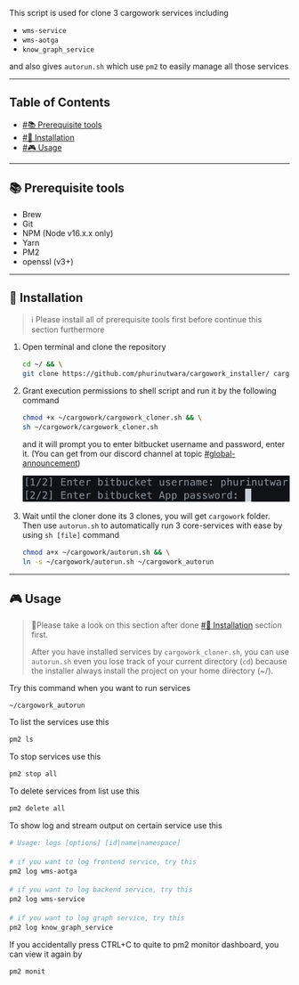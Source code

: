 This script is used for clone 3 cargowork services including 

- `wms-service` 
- `wms-aotga` 
- `know_graph_service` 

and also gives `autorun.sh` which use `pm2` to easily manage all those services

---

## Table of Contents

- [#📚 Prerequisite tools](#-prerequisite-tools)
- [#💾 Installation](#-installation)
- [#🎮 Usage](#-usage)

---

## 📚 Prerequisite tools

- Brew
- Git
- NPM (Node v16.x.x only)
- Yarn
- PM2
- openssl (v3+)

---

## 💾 Installation

> ℹ️ Please install all of prerequisite tools first before continue this section furthermore

1. Open terminal and clone the repository

	```sh
	cd ~/ && \
	git clone https://github.com/phurinutwara/cargowork_installer/ cargowork
	```

2. Grant execution permissions to shell script and run it by the following command

	```sh
	chmod +x ~/cargowork/cargowork_cloner.sh && \
	sh ~/cargowork/cargowork_cloner.sh
	```

	and it will prompt you to enter bitbucket username and password, enter it.
	(You can get from our discord channel at topic [#global-announcement](https://discord.com/channels/843782884581441536/844771471356461078/1054230944745263104))

	![attachments/Pasted image 20221219093839.png](<attachments/Pasted image 20221219093839.png>)

3. Wait until the cloner done its 3 clones, you will get `cargowork` folder.
   Then use `autorun.sh` to automatically run 3 core-services with ease by using `sh [file]` command

	```sh
	chmod a+x ~/cargowork/autorun.sh && \
	ln -s ~/cargowork/autorun.sh ~/cargowork_autorun 
	```

---

## 🎮 Usage

> 📓Please take a look on this section after done [#💾 Installation](#-installation) section first.
> 
> After you have installed services by `cargowork_cloner.sh`, you can use `autorun.sh` even you lose track of your current directory (`cd`) because the installer always install the project on your home directory (~/).

Try this command when you want to run services

```sh
~/cargowork_autorun
```

To list the services use this

```sh
pm2 ls
```

To stop services use this

```sh
pm2 stop all
```

To delete services from list use this

```sh
pm2 delete all
```

To show log and stream output on certain service use this

```sh
# Usage: logs [options] [id|name|namespace]

# if you want to log frontend service, try this
pm2 log wms-aotga

# if you want to log backend service, try this
pm2 log wms-service

# if you want to log graph service, try this
pm2 log know_graph_service
```

If you accidentally press CTRL+C to quite to pm2 monitor dashboard, you can view it again by

```sh
pm2 monit
```
